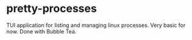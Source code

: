 # pretty-processes

TUI application for listing and managing linux processes. Very basic for now. Done with Bubble Tea.
